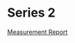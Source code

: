 # Series 2
[Measurement Report](./UoY%20IEEE%20P2716%20Board%20level%20Shielding%20Round%20Robin%20Measurements_V04.pdf)
